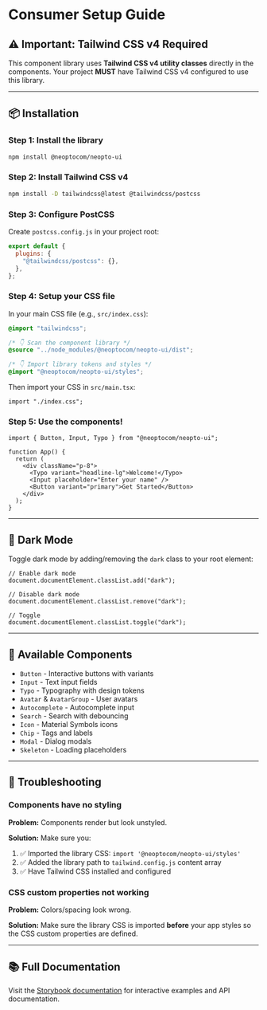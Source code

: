 # Consumer Setup Guide

## ⚠️ Important: Tailwind CSS v4 Required

This component library uses **Tailwind CSS v4 utility classes** directly in the components. Your project **MUST** have Tailwind CSS v4 configured to use this library.

---

## 📦 Installation

### Step 1: Install the library

```bash
npm install @neoptocom/neopto-ui
```

### Step 2: Install Tailwind CSS v4

```bash
npm install -D tailwindcss@latest @tailwindcss/postcss
```

### Step 3: Configure PostCSS

Create `postcss.config.js` in your project root:

```js
export default {
  plugins: {
    "@tailwindcss/postcss": {},
  },
};
```

### Step 4: Setup your CSS file

In your main CSS file (e.g., `src/index.css`):

```css
@import "tailwindcss";

/* 👇 Scan the component library */
@source "../node_modules/@neoptocom/neopto-ui/dist";

/* 👇 Import library tokens and styles */
@import "@neoptocom/neopto-ui/styles";
```

Then import your CSS in `src/main.tsx`:

```tsx
import "./index.css";
```

### Step 5: Use the components!

```tsx
import { Button, Input, Typo } from "@neoptocom/neopto-ui";

function App() {
  return (
    <div className="p-8">
      <Typo variant="headline-lg">Welcome!</Typo>
      <Input placeholder="Enter your name" />
      <Button variant="primary">Get Started</Button>
    </div>
  );
}
```

---

## 🌙 Dark Mode

Toggle dark mode by adding/removing the `dark` class to your root element:

```tsx
// Enable dark mode
document.documentElement.classList.add("dark");

// Disable dark mode
document.documentElement.classList.remove("dark");

// Toggle
document.documentElement.classList.toggle("dark");
```

---

## 🎨 Available Components

- `Button` - Interactive buttons with variants
- `Input` - Text input fields
- `Typo` - Typography with design tokens
- `Avatar` & `AvatarGroup` - User avatars
- `Autocomplete` - Autocomplete input
- `Search` - Search with debouncing
- `Icon` - Material Symbols icons
- `Chip` - Tags and labels
- `Modal` - Dialog modals
- `Skeleton` - Loading placeholders

---

## 🐛 Troubleshooting

### Components have no styling

**Problem:** Components render but look unstyled.

**Solution:** Make sure you:

1. ✅ Imported the library CSS: `import '@neoptocom/neopto-ui/styles'`
2. ✅ Added the library path to `tailwind.config.js` content array
3. ✅ Have Tailwind CSS installed and configured

### CSS custom properties not working

**Problem:** Colors/spacing look wrong.

**Solution:** Make sure the library CSS is imported **before** your app styles so the CSS custom properties are defined.

---

## 📚 Full Documentation

Visit the [Storybook documentation](https://neoptocom.github.io/neopto-ui/storybook-static) for interactive examples and API documentation.

